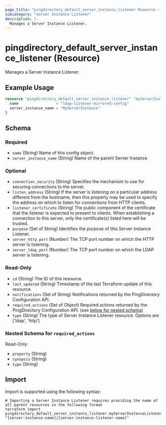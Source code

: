 ```yaml
---
page_title: "pingdirectory_default_server_instance_listener Resource - terraform-provider-pingdirectory"
subcategory: "Server Instance Listener"
description: |-
  Manages a Server Instance Listener.
---
```


# pingdirectory_default_server_instance_listener (Resource)

Manages a Server Instance Listener.

## Example Usage

```terraform
resource "pingdirectory_default_server_instance_listener" "myServerInstanceListener" {
  name                 = "ldap-listener-mirrored-config"
  server_instance_name = "MyServerInstance"
}
```

<!-- schema generated by tfplugindocs -->
## Schema

### Required

- `name` (String) Name of this config object.
- `server_instance_name` (String) Name of the parent Server Instance

### Optional

- `connection_security` (String) Specifies the mechanism to use for securing connections to the server.
- `listen_address` (String) If the server is listening on a particular address different from the hostname, then this property may be used to specify the address on which to listen for connections from HTTP clients.
- `listener_certificate` (String) The public component of the certificate that the listener is expected to present to clients. When establishing a connection to this server, only the certificate(s) listed here will be trusted.
- `purpose` (Set of String) Identifies the purpose of this Server Instance Listener.
- `server_http_port` (Number) The TCP port number on which the HTTP server is listening.
- `server_ldap_port` (Number) The TCP port number on which the LDAP server is listening.

### Read-Only

- `id` (String) The ID of this resource.
- `last_updated` (String) Timestamp of the last Terraform update of this resource.
- `notifications` (Set of String) Notifications returned by the PingDirectory Configuration API.
- `required_actions` (Set of Object) Required actions returned by the PingDirectory Configuration API. (see [below for nested schema](#nestedatt--required_actions))
- `type` (String) The type of Server Instance Listener resource. Options are ['ldap', 'http']

<a id="nestedatt--required_actions"></a>
### Nested Schema for `required_actions`

Read-Only:

- `property` (String)
- `synopsis` (String)
- `type` (String)

## Import

Import is supported using the following syntax:

```shell
# Importing a Server Instance Listener requires providing the name of all parent resources in the following format
terraform import pingdirectory_default_server_instance_listener.myServerInstanceListener "[server-instance-name]/[server-instance-listener-name]"
```

